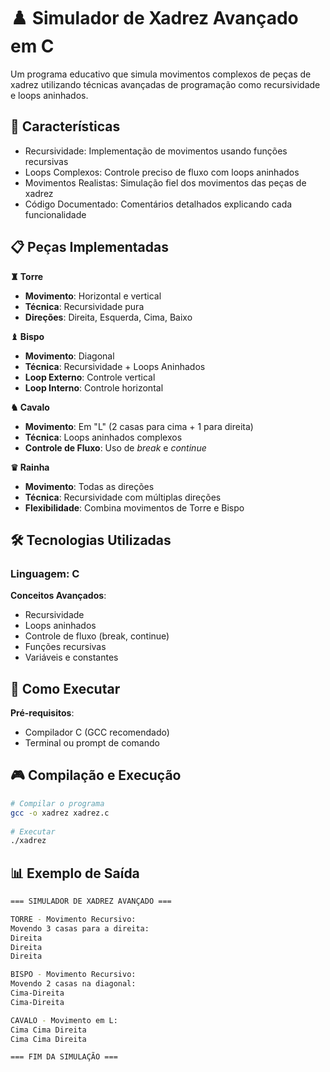 # ♟️ Simulador de Xadrez Avançado em C
Um programa educativo que simula movimentos complexos de peças de xadrez utilizando técnicas avançadas de programação como recursividade e loops aninhados.
## 🚀 Características
- Recursividade: Implementação de movimentos usando funções recursivas
- Loops Complexos: Controle preciso de fluxo com loops aninhados
- Movimentos Realistas: Simulação fiel dos movimentos das peças de xadrez
- Código Documentado: Comentários detalhados explicando cada funcionalidade

## 📋 Peças Implementadas

**♜ Torre**
- **Movimento**: Horizontal e vertical
- **Técnica**: Recursividade pura
- **Direções**: Direita, Esquerda, Cima, Baixo

**♝ Bispo**
- **Movimento**: Diagonal
- **Técnica**: Recursividade + Loops Aninhados
- **Loop Externo**: Controle vertical
- **Loop Interno**: Controle horizontal

**♞ Cavalo**
- **Movimento**: Em "L" (2 casas para cima + 1 para direita)
- **Técnica**: Loops aninhados complexos
- **Controle de Fluxo**: Uso de *break* e *continue*

**♛ Rainha**
- **Movimento**: Todas as direções
- **Técnica**: Recursividade com múltiplas direções
- **Flexibilidade**: Combina movimentos de Torre e Bispo

## 🛠️ Tecnologias Utilizadas
### Linguagem: C
**Conceitos Avançados**:
- Recursividade
- Loops aninhados
- Controle de fluxo (break, continue)
- Funções recursivas
- Variáveis e constantes

## 🎯 Como Executar
**Pré-requisitos**:
- Compilador C (GCC recomendado)
- Terminal ou prompt de comando

## 🎮 Compilação e Execução

```bash
# Compilar o programa
gcc -o xadrez xadrez.c
 
# Executar 
./xadrez
```
## 📊 Exemplo de Saída

```bash
=== SIMULADOR DE XADREZ AVANÇADO ===

TORRE - Movimento Recursivo:
Movendo 3 casas para a direita:
Direita
Direita
Direita

BISPO - Movimento Recursivo:
Movendo 2 casas na diagonal:
Cima-Direita
Cima-Direita

CAVALO - Movimento em L:
Cima Cima Direita
Cima Cima Direita

=== FIM DA SIMULAÇÃO ===
```

